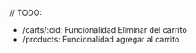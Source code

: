 // TODO: 
- /carts/:cid: Funcionalidad Eliminar del carrito
- /products: Funcionalidad agregar al carrito